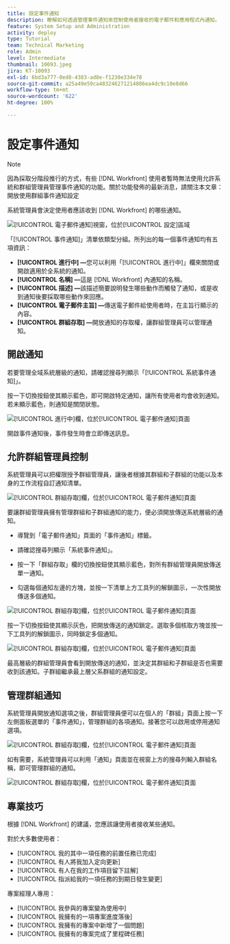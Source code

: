 ```yaml
---
title: 設定事件通知
description: 瞭解如何透過管理事件通知來控制使用者接收的電子郵件和應用程式內通知。
feature: System Setup and Administration
activity: deploy
type: Tutorial
team: Technical Marketing
role: Admin
level: Intermediate
thumbnail: 10093.jpeg
jira: KT-10093
exl-id: 6bd3a777-0ed8-4383-ad8e-f1238e334e78
source-git-commit: a25a49e59ca483246271214886ea4dc9c10e8d66
workflow-type: tm+mt
source-wordcount: '622'
ht-degree: 100%

---
```


<!---
this has the same content as the system administrator notification setup and mangement section of the email and inapp notificiations learning path
--->

<!---
add URL link in the note at the top of the LP
--->

# 設定事件通知

>[!NOTE]
>
>因為採取分階段推行的方式，有些 [!DNL Workfront] 使用者暫時無法使用允許系統和群組管理員管理事件通知的功能。關於功能發佈的最新消息，請關注本文章：開放使用群組事件通知設定

系統管理員會決定使用者應該收到 [!DNL Workfront] 的哪些通知。

![[!UICONTROL 電子郵件通知]視窗，位於[!UICONTROL 設定]區域](assets/admin-fund-notifications-1.png)

「[!UICONTROL 事件通知]」清單依類型分組。所列出的每一個事件通知均有五項資訊：

* **[!UICONTROL 進行中] —**&#x200B;您可以利用「[!UICONTROL 進行中]」欄來關閉或開啟適用於全系統的通知。
* **[!UICONTROL 名稱] —**&#x200B;這是 [!DNL Workfront] 內通知的名稱。
* **[!UICONTROL 描述] —**&#x200B;該描述簡要說明發生哪些動作而觸發了通知，或是收到通知後要採取哪些動作來回應。
* **[!UICONTROL 電子郵件主旨] —**&#x200B;傳送電子郵件給使用者時，在主旨行顯示的內容。
* **[!UICONTROL 群組存取] —**&#x200B;開放通知的存取權，讓群組管理員可以管理通知。

## 開啟通知

若要管理全域系統層級的通知，請確認搜尋列顯示「[!UICONTROL 系統事件通知]」。

按一下切換按鈕使其顯示藍色，即可開啟特定通知，讓所有使用者均會收到通知。若未顯示藍色，則通知是關閉狀態。

![[!UICONTROL 進行中]欄，位於[!UICONTROL 電子郵件通知]頁面](assets/admin-fund-notifications-2.png)

開啟事件通知後，事件發生時會立即傳送訊息。

## 允許群組管理員控制

系統管理員可以把權限授予群組管理員，讓後者根據其群組和子群組的功能以及本身的工作流程自訂通知清單。

![[!UICONTROL 群組存取]欄，位於[!UICONTROL 電子郵件通知]頁面](assets/ganotifications_01.png)

要讓群組管理員擁有管理群組和子群組通知的能力，便必須開放傳送系統層級的通知。

* 導覽到「電子郵件通知」頁面的「事件通知」標籤。

* 請確認搜尋列顯示「系統事件通知」。

* 按一下「群組存取」欄的切換按鈕使其顯示藍色，對所有群組管理員開放傳送單一通知。

* 勾選每個通知左邊的方塊，並按一下清單上方工具列的解鎖圖示，一次性開放傳送多個通知。

![[!UICONTROL 群組存取]欄，位於[!UICONTROL 電子郵件通知]頁面](assets/ganotifications_02.png)

按一下切換按鈕使其顯示灰色，把開放傳送的通知鎖定。選取多個核取方塊並按一下工具列的解鎖圖示，同時鎖定多個通知。

![[!UICONTROL 群組存取]欄，位於[!UICONTROL 電子郵件通知]頁面](assets/ganotifications_03.png)

最高層級的群組管理員會看到開放傳送的通知，並決定其群組和子群組是否也需要收到該通知。子群組繼承最上層父系群組的通知設定。﻿


## 管理群組通知

系統管理員開放通知選項之後，群組管理員便可以在個人的「群組」頁面上按一下左側面板選單的「事件通知」，管理群組的各項通知。接著您可以啟用或停用通知選項。

![[!UICONTROL 群組存取]欄，位於[!UICONTROL 電子郵件通知]頁面](assets/managegroupnotifications_01.png)

如有需要，系統管理員可以利用「通知」頁面並在視窗上方的搜尋列輸入群組名稱，即可管理群組的通知。

![[!UICONTROL 群組存取]欄，位於[!UICONTROL 電子郵件通知]頁面](assets/managegroupnotifications_02.png)

## 專業技巧

根據 [!DNL Workfront] 的建議，您應該讓使用者接收某些通知。

對於大多數使用者：

* [!UICONTROL 我的其中一項任務的前置任務已完成]
* [!UICONTROL 有人將我加入定向更新]
* [!UICONTROL 有人在我的工作項目留下註解]
* [!UICONTROL 指派給我的一項任務的到期日發生變更]


專案經理人專用：

* [!UICONTROL 我參與的專案變為使用中]
* [!UICONTROL 我擁有的一項專案進度落後]
* [!UICONTROL 我擁有的專案中新增了一個問題]
* [!UICONTROL 我擁有的專案完成了里程碑任務]

<!---
learn more URLs
--->
